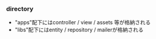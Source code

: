### directory

* "apps"配下にはcontroller / view / assets 等が格納される
* "libs"配下にはentity / repository / mailerが格納される
